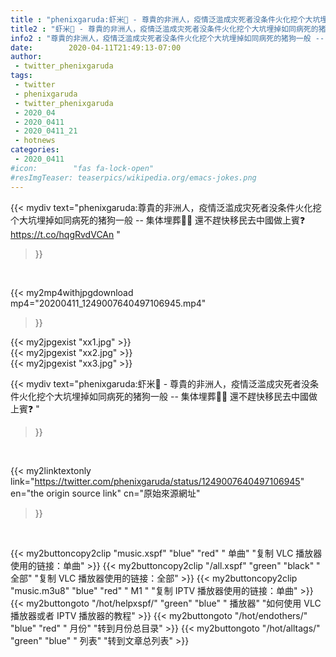 ```yaml
---
title : "phenixgaruda:虾米🦐 - 尊貴的非洲人，疫情泛滥成灾死者没条件火化挖个大坑埋掉如同病死的猪狗一般 -- 集体埋葬🦠🦠 還不趕快移民去中國做上賓❓ "
title2 : "虾米🦐 - 尊貴的非洲人，疫情泛滥成灾死者没条件火化挖个大坑埋掉如同病死的猪狗一般 -- 集体埋葬🦠🦠 還不趕快移民去中國做上賓❓ "
info2 : "尊貴的非洲人，疫情泛滥成灾死者没条件火化挖个大坑埋掉如同病死的猪狗一般 -- 集体埋葬🦠🦠 還不趕快移民去中國做上賓❓ https://t.co/hqgRvdVCAn "
date:        2020-04-11T21:49:13-07:00
author:
 - twitter_phenixgaruda
tags:
 - twitter
 - phenixgaruda
 - twitter_phenixgaruda
 - 2020_04
 - 2020_0411
 - 2020_0411_21
 - hotnews
categories:
 - 2020_0411
#icon:        "fas fa-lock-open"
#resImgTeaser: teaserpics/wikipedia.org/emacs-jokes.png
---
```


{{< mydiv text="phenixgaruda:尊貴的非洲人，疫情泛滥成灾死者没条件火化挖个大坑埋掉如同病死的猪狗一般 -- 集体埋葬🦠🦠 還不趕快移民去中國做上賓❓ https://t.co/hqgRvdVCAn "
>}}
<br>


{{< my2mp4withjpgdownload mp4="20200411_1249007640497106945.mp4"
>}}

{{< my2jpgexist "xx1.jpg" >}}<br>
{{< my2jpgexist "xx2.jpg" >}}<br>
{{< my2jpgexist "xx3.jpg" >}}<br>



{{< mydiv text="phenixgaruda:虾米🦐 - 尊貴的非洲人，疫情泛滥成灾死者没条件火化挖个大坑埋掉如同病死的猪狗一般 -- 集体埋葬🦠🦠 還不趕快移民去中國做上賓❓ "
>}}
<br>

{{< my2linktextonly link="https://twitter.com/phenixgaruda/status/1249007640497106945"
en="the origin source link" cn="原始來源網址"
>}}


<br>

{{< my2buttoncopy2clip "music.xspf"        "blue"   "red"    " 单曲"  "复制 VLC 播放器使用的链接：单曲" >}} {{< my2buttoncopy2clip "/all.xspf"         "green"  "black"  " 全部"  "复制 VLC 播放器使用的链接：全部" >}} {{< my2buttoncopy2clip "music.m3u8"        "blue"   "red"    " M1 "    "复制 IPTV 播放器使用的链接：单曲" >}} {{< my2buttongoto      "/hot/helpxspf/"    "green"  "blue"   " 播放器" "如何使用 VLC 播放器或者 IPTV 播放器的教程" >}} {{< my2buttongoto      "/hot/endothers/"   "blue"   "red"    " 月份"   "转到月份总目录" >}} {{< my2buttongoto      "/hot/alltags/"     "green"  "blue"   " 列表"   "转到文章总列表" >}} 
